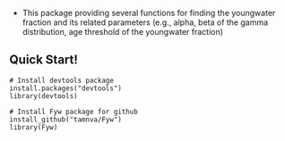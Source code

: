 
- This package providing several functions for finding the youngwater fraction and its related parameters (e.g., alpha, beta of the gamma distribution, age threshold of the youngwater fraction)

## Quick Start!

    # Install devtools package
    install.packages("devtools")
    library(devtools)
    
    # Install Fyw package for github
    install_github("tamnva/Fyw")
    library(Fyw)
    

